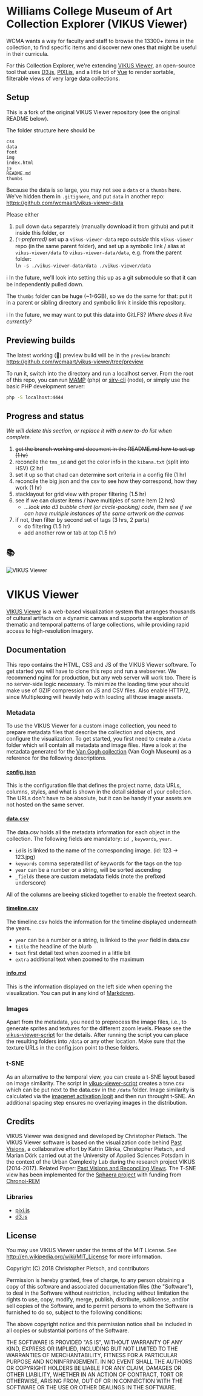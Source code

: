 # Williams College Museum of Art Collection Explorer (VIKUS Viewer)

WCMA wants a way for faculty and staff to browse the 13300+ items in the collection, to find specific items and discover new ones that might be useful in their curricula. 

For this Collection Explorer, we're extending [VIKUS Viewer](https://github.com/cpietsch/vikus-viewer), an open-source tool that uses [D3.js](https://d3js.org/), [PIXI.js](https://pixijs.com/), and a little bit of [Vue](https://vuejs.org/) to render sortable, filterable views of very large data collections.

## Setup

This is a fork of the original VIKUS Viewer repository (see the original README below). 

The folder structure here should be
```
css
data
font
img
index.html
js
README.md
thumbs
```

Because the data is so large, you may not see a `data` or a `thumbs` here. We've hidden them in `.gitignore`, and put `data` in another repo:  
<https://github.com/wcmaart/vikus-viewer-data>

Please either
1. pull down `data` separately (manually download it from github) and put it inside this folder, or
2. _(✨preferred)_ set up a `vikus-viewer-data` repo _outside_ this `vikus-viewer` repo (in the same parent folder), and set up a symbolic link / alias at `vikus-viewer/data` to `vikus-viewer-data/data`, e.g. from the parent folder:  
`ln -s ./vikus-viewer-data/data ./vikus-viewer/data`

ℹ️ In the future, we'll look into setting this up as a git submodule so that it can be independently pulled down.

The `thumbs` folder can be huge (~1-6GB), so we do the same for that: put it in a parent or sibling directory and symbolic link it inside this repository.  

ℹ️ In the future, we may want to put this data into GitLFS? _Where does it live currently?_

## Previewing builds

The latest working (🤞) preview build will be in the `preview` branch:  
<https://github.com/wcmaart/vikus-viewer/tree/preview>

To run it, switch into the directory and run a localhost server. From the root of this repo, you can run [MAMP](https://www.mamp.info/en/) (php) or [sirv-cli](https://github.com/lukeed/sirv/tree/master/packages/sirv-cli) (node), or simply use the basic PHP development server: 
```bash
php -S localhost:4444
```

## Progress and status

_We will delete this section, or replace it with a new to-do list when complete._

1. ~~get the branch working and document in the README.md how to set up (1 hr)~~
2. reconcile the `tms_id` and get the color info in the `kibana.txt` (split into HSV) (2 hr)
3. set it up so that chad can determine sort criteria in a config file (1 hr)
4. reconcile the big json and the csv to see how they correspond, how they work (1 hr)
5. stacklayout for grid view with proper filtering (1.5 hr)
6. see if we can cluster items / have multiples of same item (2 hrs)
   - _…look into d3 bubble chart (or circle-packing) code, then see if we can have multiple instances of the same artwork on the canvas_
7. if not, then filter by second set of tags (3 hrs, 2 parts)
   - do filtering (1.5 hr) 
   - add another row or tab at top (1.5 hr)

📚
----

![VIKUS Viewer](https://vikusviewer.fh-potsdam.de/assets/teaser.png)

# VIKUS Viewer

[VIKUS Viewer](https://vikusviewer.fh-potsdam.de/) is a web-based visualization system that arranges thousands of cultural artifacts on a dynamic canvas and supports the exploration of thematic and temporal patterns of large collections, while providing rapid access to high-resolution imagery.

## Documentation

This repo contains the HTML, CSS and JS of the VIKUS Viewer software. To get started you will have to clone this repo and run a webserver. We recommend nginx for production, but any web server will work too. There is no server-side logic necessary. To minimize the loading time your should make use of GZIP compression on JS and CSV files. Also enable HTTP/2, since Multiplexing will heavily help with loading all those image assets.

### Metadata

To use the VIKUS Viewer for a custom image collection, you need to prepare metadata files that describe the collection and objects, and configure the visualization. To get started, you first need to create a ```/data``` folder which will contain all metadata and image files. Have a look at the metadata generated for the [Van Gogh collection](https://github.com/cpietsch/vikus-viewer-data/tree/master/vangogh) (Van Gogh Museum) as a reference for the following descriptions.

#### [config.json](https://github.com/cpietsch/vikus-viewer-data/blob/master/vangogh/config.json)

This is the configuration file that defines the project name, data URLs, columns, styles, and what is shown in the detail sidebar of your collection. The URLs don't have to be absolute, but it can be handy if your assets are not hosted on the same server.

#### [data.csv](https://github.com/cpietsch/vikus-viewer-data/blob/master/vangogh/data.csv)

The data.csv holds all the metadata information for each object in the collection. The following fields are mandatory: `id
`, `keywords`, `year`.
- `id` is is linked to the name of the corresponding image. (id: 123 -> 123.jpg)
- `keywords` comma seperated list of keywords for the tags on the top
- `year` can be a number or a string, will be sorted ascending
- `_fields` these are custom metadata fields (note the prefixed underscore)

All of the columns are beeing sticked together to enable the freetext search.

#### [timeline.csv](https://github.com/cpietsch/vikus-viewer-data/blob/master/vangogh/timeline.csv)

The timeline.csv holds the information for the timeline displayed underneath the years.
- `year` can be a number or a string, is linked to the `year` field in data.csv
- `title` the headline of the blurb
- `text` first detail text when zoomed in a little bit
- `extra` additional text when zoomed to the maximum

#### [info.md](https://github.com/cpietsch/vikus-viewer-data/blob/master/vangogh/info.md)

This is the information displayed on the left side when opening the visualization. You can put in any kind of [Markdown](https://marked.js.org/).


### Images

Apart from the metadata, you need to preprocess the image files, i.e., to generate sprites and textures for the different zoom levels. Please see the  [vikus-viewer-script](https://github.com/cpietsch/vikus-viewer-script) for the details. After running the script you can place the resulting folders into ```/data``` or any other location. Make sure that the texture URLs in the config.json point to these folders.

### t-SNE

As an alternative to the temporal view, you can create a t-SNE layout based on image similarity. The script in [vikus-viewer-script](https://github.com/cpietsch/vikus-viewer-script) creates a tsne.csv which can be put next to the data.csv in the `/data` folder. Image similarity is calculated via the [imagenet activation logit](https://beta.observablehq.com/@cpietsch/imagenet-activation-logit) and then run throught t-SNE. An additional spacing step ensures no overlaying images in the distribution.

## Credits

VIKUS Viewer was designed and developed by Christopher Pietsch. 
The VIKUS Viewer software is based on the visualization code behind [Past Visions](https://github.com/cpietsch/fw4), a collaborative effort by Katrin Glinka, Christopher Pietsch, and Marian Dörk carried out at the University of Applied Sciences Potsdam in the context of the Urban Complexity Lab during the research project VIKUS (2014-2017). Related Paper: [Past Visions and Reconciling Views]( http://www.digitalhumanities.org/dhq/vol/11/2/000290/000290.html). 
The T-SNE view has been implemented for the [Sphaera project](https://sphaera.mpiwg-berlin.mpg.de/) with funding from [Chronoi-REM](https://www.berliner-antike-kolleg.org/rem)

### Libraries
- [pixi.js](https://github.com/pixijs/pixi.js)
- [d3.js](https://github.com/d3/d3)

## License

You may use VIKUS Viewer under the terms of the MIT License. See http://en.wikipedia.org/wiki/MIT_License for more information.


Copyright (C) 2018 Christopher Pietsch, and contributors

Permission is hereby granted, free of charge, to any person obtaining a copy
of this software and associated documentation files (the "Software"), to deal
in the Software without restriction, including without limitation the rights
to use, copy, modify, merge, publish, distribute, sublicense, and/or sell
copies of the Software, and to permit persons to whom the Software is
furnished to do so, subject to the following conditions:

The above copyright notice and this permission notice shall be included in
all copies or substantial portions of the Software.

THE SOFTWARE IS PROVIDED "AS IS", WITHOUT WARRANTY OF ANY KIND, EXPRESS OR
IMPLIED, INCLUDING BUT NOT LIMITED TO THE WARRANTIES OF MERCHANTABILITY,
FITNESS FOR A PARTICULAR PURPOSE AND NONINFRINGEMENT. IN NO EVENT SHALL THE
AUTHORS OR COPYRIGHT HOLDERS BE LIABLE FOR ANY CLAIM, DAMAGES OR OTHER
LIABILITY, WHETHER IN AN ACTION OF CONTRACT, TORT OR OTHERWISE, ARISING FROM,
 OUT OF OR IN CONNECTION WITH THE SOFTWARE OR THE USE OR OTHER DEALINGS IN
 THE SOFTWARE.
